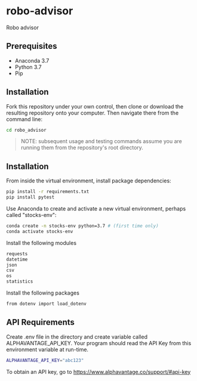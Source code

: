 # robo-advisor
Robo advisor

## Prerequisites

+ Anaconda 3.7
+ Python 3.7
+ Pip

## Installation

Fork this repository under your own control, then clone or download the resulting repository onto your computer. Then navigate there from the command line:

```sh
cd robo_advisor
```

> NOTE: subsequent usage and testing commands assume you are running them from the repository's root directory.


## Installation

From inside the virtual environment, install package dependencies:

```sh
pip install -r requirements.txt
pip install pytest

```

Use Anaconda to create and activate a new virtual environment, perhaps called "stocks-env":

```sh
conda create -n stocks-env python=3.7 # (first time only)
conda activate stocks-env
```

Install the following modules

```sh
requests
datetime
json
csv
os
statistics
```

Install the following packages

```sh
from dotenv import load_dotenv
```

## API Requirements

Create .env file in the directory and create variable called ALPHAVANTAGE_API_KEY. Your program should read the API Key from this environment variable at run-time.

```sh
ALPHAVANTAGE_API_KEY="abc123"
```

To obtain an API key, go to https://www.alphavantage.co/support/#api-key
